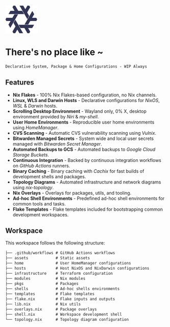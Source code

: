 [<img src="https://raw.githubusercontent.com/dominicegginton/dotfiles/refs/heads/main/assets/nix.svg" width="100" alt="">](https://github.com/dominicegginton/dotfiles)

# There's no place like ~

```ocaml
Declarative System, Package & Home Configurations - WIP Always
```

## Features

- **Nix Flakes** - 100% Nix Flakes-based configuration, no Nix channels.
- **Linux, WLS and Darwin Hosts** - Declarative configurations for _NixOS_, _WSL_ & _Darwin_ hosts.
- **Scrolling Desktop Environment** - Wayland only, 0% X, desktop environment provided by _Niri_ & _my-shell_.
- **User Home Environments** - Reproducible user home environments using _HomeManager_.
- **CVS Scanning** - Automatic CVS vulnerability scanning using _Vulnix_.
- **Bitwarden Managed Secrets** - System wide and local user secrets managed with _Bitwarden Secret Manager_.
- **Automated Backups to GCS** - Automated backups to _Google Cloud Storage Buckets_.
- **Continuous Integration** - Backed by continuous integration workflows on _GitHub Actions_ runners.
- **Binary Caching** - Binary caching with _Cachix_ for fast builds of development shells and packages.
- **Topology Diagrams** - Automated infrastructure and network diagrams using _nix-topology_.
- **Nix Overlays** - Overlays for packages, utils, and tooling.
- **Ad-hoc Shell Environments** - Predefined ad-hoc shell environments for common tools and tasks.
- **Flake Templates** - Flake templates included for bootstrapping common development workspaces.


## Workspace

This workspace follows the following structure:

```
├── .github/workflows # GitHub Actions workflows
├── assets            # Static assets
├── home              # User HomeManager configurations
├── hosts             # Host NixOS and NixDarwin configurations
├── infrastructure    # Terraform configuration
├── modules           # Nix modules
├── pkgs              # Packages
├── shells            # Ad-hoc shells environments
├── templates         # Flake templates
├── flake.nix         # Flake inputs and outputs
├── lib.nix           # Nix utils
├── overlays.nix      # Package overlays
├── shell.nix         # Workspace development shell
└── topology.nix      # Topology diagram configuration
```
